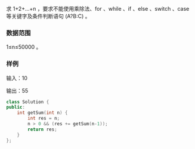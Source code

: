 求 1+2+…+n
，要求不能使用乘除法、for
、while
、if
、else
、switch
、case
 等关键字及条件判断语句 (A?B:C)
。

### 数据范围
1≤n≤50000
。

### 样例
输入：10  

输出：55
```c++
class Solution {
public:
    int getSum(int n) {
        int res = n;
        n > 0 && (res += getSum(n-1));
        return res;
    }
};
```
